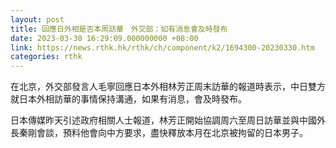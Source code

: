 ```yaml
---
layout: post
title: 回應日外相是否本周訪華　外交部：如有消息會及時發布
date: 2023-03-30 16:29:09.000000000 +08:00
link: https://news.rthk.hk/rthk/ch/component/k2/1694300-20230330.htm
categories: rthk
---
```


在北京，外交部發言人毛寧回應日本外相林芳正周末訪華的報道時表示，中日雙方就日本外相訪華的事情保持溝通，如果有消息，會及時發布。

日本傳媒昨天引述政府相關人士報道，林芳正開始協調周六至周日訪華並與中國外長秦剛會談，預料他會向中方要求，盡快釋放本月在北京被拘留的日本男子。
